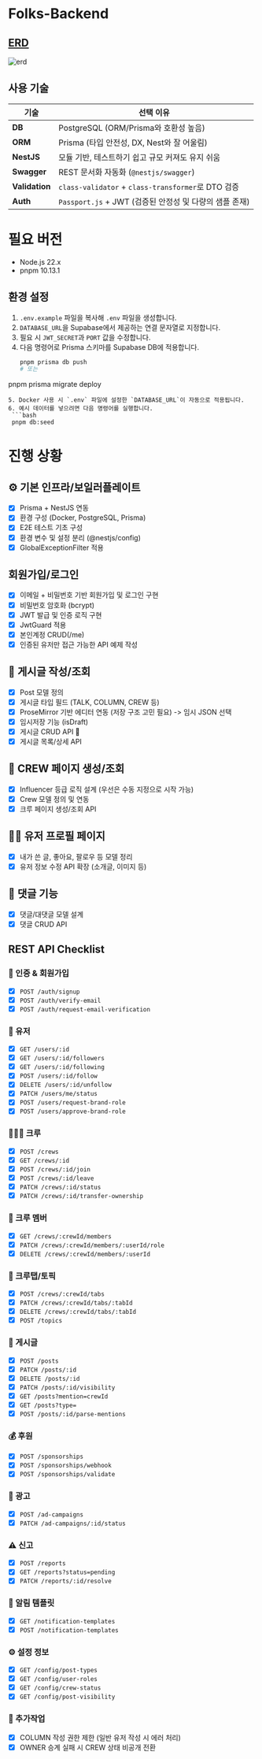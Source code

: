 # Folks-Backend

## [ERD](https://dbdiagram.io/d/folksfashioncommunity-680a46a51ca52373f537a8de)

![erd](./assets/erd.png)

## 사용 기술

| 기술           | 선택 이유                                               |
| -------------- | ------------------------------------------------------- |
| **DB**         | PostgreSQL (ORM/Prisma와 호환성 높음)                   |
| **ORM**        | Prisma (타입 안전성, DX, Nest와 잘 어울림)              |
| **NestJS**     | 모듈 기반, 테스트하기 쉽고 규모 커져도 유지 쉬움        |
| **Swagger**    | REST 문서화 자동화 (`@nestjs/swagger`)                  |
| **Validation** | `class-validator` + `class-transformer`로 DTO 검증      |
| **Auth**       | `Passport.js` + JWT (검증된 안정성 및 다량의 샘플 존재) |

# 필요 버전

- Node.js 22.x
- pnpm 10.13.1

## 환경 설정

1. `.env.example` 파일을 복사해 `.env` 파일을 생성합니다.
2. `DATABASE_URL`을 Supabase에서 제공하는 연결 문자열로 지정합니다.
3. 필요 시 `JWT_SECRET`과 `PORT` 값을 수정합니다.
4. 다음 명령어로 Prisma 스키마를 Supabase DB에 적용합니다.
   ```bash
   pnpm prisma db push
   # 또는
 pnpm prisma migrate deploy
  ```
5. Docker 사용 시 `.env` 파일에 설정한 `DATABASE_URL`이 자동으로 적용됩니다.
6. 예시 데이터를 넣으려면 다음 명령어를 실행합니다.
   ```bash
   pnpm db:seed
   ```

# 진행 상황

## ⚙️ 기본 인프라/보일러플레이트

- [x] Prisma + NestJS 연동
- [x] 환경 구성 (Docker, PostgreSQL, Prisma)
- [x] E2E 테스트 기초 구성
- [x] 환경 변수 및 설정 분리 (@nestjs/config)
- [x] GlobalExceptionFilter 적용

## 회원가입/로그인

- [x] 이메일 + 비밀번호 기반 회원가입 및 로그인 구현
- [x] 비밀번호 암호화 (bcrypt)
- [x] JWT 발급 및 인증 로직 구현
- [x] JwtGuard 적용
- [x] 본인계정 CRUD(/me)
- [x] 인증된 유저만 접근 가능한 API 예제 작성

## 📝 게시글 작성/조회

- [x] Post 모델 정의
- [x] 게시글 타입 필드 (TALK, COLUMN, CREW 등)
- [x] ProseMirror 기반 에디터 연동 (저장 구조 고민 필요) -> 임시 JSON 선택
- [x] 임시저장 기능 (isDraft)
- [x] 게시글 CRUD API 🏃
- [x] 게시글 목록/상세 API

## 🎪 CREW 페이지 생성/조회

- [x] Influencer 등급 로직 설계 (우선은 수동 지정으로 시작 가능)
- [x] Crew 모델 정의 및 연동
- [x] 크루 페이지 생성/조회 API

## 🧑‍💼 유저 프로필 페이지

- [x] 내가 쓴 글, 좋아요, 팔로우 등 모델 정리
- [x] 유저 정보 수정 API 확장 (소개글, 이미지 등)

## 💬 댓글 기능

- [x] 댓글/대댓글 모델 설계
- [x] 댓글 CRUD API

## REST API Checklist

### 🔐 인증 & 회원가입

- [x] `POST /auth/signup`
- [x] `POST /auth/verify-email`
- [x] `POST /auth/request-email-verification`

### 👤 유저

- [x] `GET /users/:id`
- [x] `GET /users/:id/followers`
- [x] `GET /users/:id/following`
- [x] `POST /users/:id/follow`
- [x] `DELETE /users/:id/unfollow`
- [x] `PATCH /users/me/status`
- [x] `POST /users/request-brand-role`
- [x] `POST /users/approve-brand-role`

### 🧑‍🤝‍🧑 크루

- [x] `POST /crews`
- [x] `GET /crews/:id`
- [x] `POST /crews/:id/join`
- [x] `POST /crews/:id/leave`
- [x] `PATCH /crews/:id/status`
- [x] `PATCH /crews/:id/transfer-ownership`

### 👥 크루 멤버

- [x] `GET /crews/:crewId/members`
- [x] `PATCH /crews/:crewId/members/:userId/role`
- [x] `DELETE /crews/:crewId/members/:userId`

### 🧷 크루탭/토픽

- [x] `POST /crews/:crewId/tabs`
- [x] `PATCH /crews/:crewId/tabs/:tabId`
- [x] `DELETE /crews/:crewId/tabs/:tabId`
- [x] `POST /topics`

### 📝 게시글

- [x] `POST /posts`
- [x] `PATCH /posts/:id`
- [x] `DELETE /posts/:id`
- [x] `PATCH /posts/:id/visibility`
- [x] `GET /posts?mention=crewId`
- [x] `GET /posts?type=`
- [x] `POST /posts/:id/parse-mentions`

### 💰 후원

- [x] `POST /sponsorships`
- [x] `POST /sponsorships/webhook`
- [x] `POST /sponsorships/validate`

### 📢 광고

- [x] `POST /ad-campaigns`
- [x] `PATCH /ad-campaigns/:id/status`

### ⚠️ 신고

- [x] `POST /reports`
- [x] `GET /reports?status=pending`
- [x] `PATCH /reports/:id/resolve`

### 🔔 알림 템플릿

- [x] `GET /notification-templates`
- [x] `POST /notification-templates`

### ⚙️ 설정 정보

- [x] `GET /config/post-types`
- [x] `GET /config/user-roles`
- [x] `GET /config/crew-status`
- [x] `GET /config/post-visibility`

### 🫡 추가작업

- [x] COLUMN 작성 권한 제한 (일반 유저 작성 시 에러 처리)
- [x] OWNER 승계 실패 시 CREW 상태 비공개 전환
